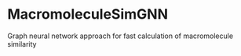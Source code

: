 # MacromoleculeSimGNN
Graph neural network approach for fast calculation of macromolecule similarity
